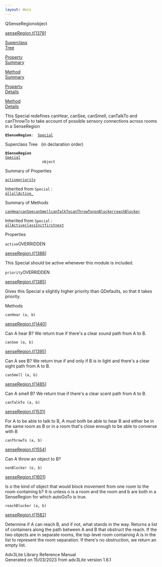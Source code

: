 ```yaml
---
layout: docs
---
```

<span class="title">QSenseRegion</span><span class="type">object</span>

[senseRegion.t](../file/senseRegion.t.html)\[[1379](../source/senseRegion.t.html#1379)\]

[Superclass  
Tree](#_SuperClassTree_)

[Property  
Summary](#_PropSummary_)

[Method  
Summary](#_MethodSummary_)

[Property  
Details](#_Properties_)

[Method  
Details](#_Methods_)



This Special redefines canHear, canSee, canSmell, canTalkTo and
canThrowTo to take account of possible sensory connections across rooms
in a SenseRegion

**`QSenseRegion`**` :   `[`Special`](../object/Special.html)



<span id="_SuperClassTree_"></span>



<span class="hdln">Superclass Tree</span>   (in declaration order)



**`QSenseRegion`**  
[`Special`](../object/Special.html)  
`                 object`  
<span id="_PropSummary_"></span>



<span class="hdln">Summary of Properties</span>  



[`active`](#active)[`priority`](#priority)

Inherited from `Special` :  
[`all`](../object/Special.html#all)[`allActive_`](../object/Special.html#allActive_)

<span id="_MethodSummary_"></span>



<span class="hdln">Summary of Methods</span>  



[`canHear`](#canHear)[`canSee`](#canSee)[`canSmell`](#canSmell)[`canTalkTo`](#canTalkTo)[`canThrowTo`](#canThrowTo)[`nonBlocker`](#nonBlocker)[`reachBlocker`](#reachBlocker)

Inherited from `Special` :  
[`allActive`](../object/Special.html#allActive)[`classInit`](../object/Special.html#classInit)[`first`](../object/Special.html#first)[`next`](../object/Special.html#next)

<span id="_Properties_"></span>



<span class="hdln">Properties</span>  



<span id="active"></span>

`active`<span class="rem">OVERRIDDEN</span>

[senseRegion.t](../file/senseRegion.t.html)\[[1388](../source/senseRegion.t.html#1388)\]



This Special should be active whenever this module is included.



<span id="priority"></span>

`priority`<span class="rem">OVERRIDDEN</span>

[senseRegion.t](../file/senseRegion.t.html)\[[1385](../source/senseRegion.t.html#1385)\]



Gives this Special a slightly higher priority than QDefaults, so that it
takes priority.



<span id="_Methods_"></span>



<span class="hdln">Methods</span>  



<span id="canHear"></span>

`canHear (a, b)`

[senseRegion.t](../file/senseRegion.t.html)\[[1440](../source/senseRegion.t.html#1440)\]



Can A hear B? We return true if there's a clear sound path from A to B.



<span id="canSee"></span>

`canSee (a, b)`

[senseRegion.t](../file/senseRegion.t.html)\[[1395](../source/senseRegion.t.html#1395)\]



Can A see B? We return true if and only if B is in light and there's a
clear sight path from A to B.



<span id="canSmell"></span>

`canSmell (a, b)`

[senseRegion.t](../file/senseRegion.t.html)\[[1485](../source/senseRegion.t.html#1485)\]



Can A smell B? We return true if there's a clear scent path from A to B.



<span id="canTalkTo"></span>

`canTalkTo (a, b)`

[senseRegion.t](../file/senseRegion.t.html)\[[1531](../source/senseRegion.t.html#1531)\]



For A to be able to talk to B, A must both be able to hear B and either
be in the same room as B or in a room that's close enough to be able to
converse with B



<span id="canThrowTo"></span>

`canThrowTo (a, b)`

[senseRegion.t](../file/senseRegion.t.html)\[[1554](../source/senseRegion.t.html#1554)\]



Can A throw an object to B?



<span id="nonBlocker"></span>

`nonBlocker (o, b)`

[senseRegion.t](../file/senseRegion.t.html)\[[1601](../source/senseRegion.t.html#1601)\]



Is o the kind of object that would block movement from one room to the
room containing b? It is unless o is a room and the room and b are both
in a SenseRegion for which autoGoTo is true.



<span id="reachBlocker"></span>

`reachBlocker (a, b)`

[senseRegion.t](../file/senseRegion.t.html)\[[1582](../source/senseRegion.t.html#1582)\]



Determine if A can reach B, and if not, what stands in the way. Returns
a list of containers along the path between A and B that obstruct the
reach. If the two objects are in separate rooms, the top-level room
containing A is in the list to represent the room separation. If there's
no obstruction, we return an empty list.





Adv3Lite Library Reference Manual  
Generated on 15/03/2023 from adv3Lite version 1.6.1


